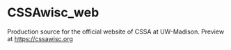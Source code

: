 # CSSAwisc_web
Production source for the official website of CSSA at UW-Madison.
Preview at https://cssawisc.org
